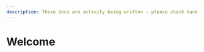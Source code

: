 ```yaml
---
description: These docs are activity being written - please check back soon for updates
---
```


# Welcome

